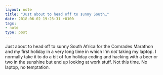 ```yaml
---
layout: note
title: "Just about to head off to sunny South…"
date: 2018-06-02 19:23:31 +0100 
tags:
- note
type: post
---
```

Just about to head off to sunny South Africa for the Comrades Marathon and my first holiday in a very long time in which I'm _not_ taking my laptop. I normally take it to do a bit of fun holiday coding and hacking with a beer or two in the sunshine but end up looking at work stuff. Not this time. No laptop, no temptation.